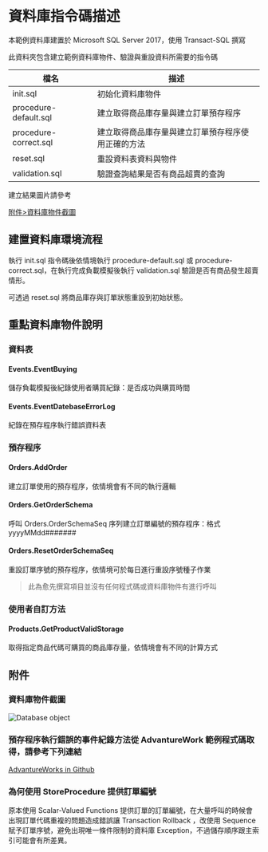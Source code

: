 # 資料庫指令碼描述

本範例資料庫建置於 Microsoft SQL Server 2017，使用 Transact-SQL 撰寫

此資料夾包含建立範例資料庫物件、驗證與重設資料所需要的指令碼

|檔名|描述|
|--|--|
|init.sql|初始化資料庫物件|
|procedure-default.sql|建立取得商品庫存量與建立訂單預存程序|
|procedure-correct.sql|建立取得商品庫存量與建立訂單預存程序使用正確的方法|
|reset.sql|重設資料表資料與物件|
|validation.sql|驗證查詢結果是否有商品超賣的查詢|

建立結果圖片請參考

[附件>資料庫物件截圖](#%E9%99%84%E4%BB%B6)

## 建置資料庫環境流程
執行 init.sql 指令碼後依情境執行 procedure-default.sql 或 procedure-correct.sql，在執行完成負載模擬後執行 validation.sql 驗證是否有商品發生超賣情形。

可透過 reset.sql 將商品庫存與訂單狀態重設到初始狀態。


## 重點資料庫物件說明

### 資料表
#### Events.EventBuying
儲存負載模擬後紀錄使用者購買紀錄：是否成功與購買時間

#### Events.EventDatebaseErrorLog
紀錄在預存程序執行錯誤資料表

### 預存程序
#### Orders.AddOrder
建立訂單使用的預存程序，依情境會有不同的執行邏輯

#### Orders.GetOrderSchema
呼叫 Orders.OrderSchemaSeq 序列建立訂單編號的預存程序：格式 yyyyMMdd#######

#### Orders.ResetOrderSchemaSeq
重設訂單序號的預存程序，依情境可於每日進行重設序號種子作業
> 此為愈先撰寫項目並沒有任何程式碼或資料庫物件有進行呼叫

### 使用者自訂方法
#### Products.GetProductValidStorage
取得指定商品代碼可購買的商品庫存量，依情境會有不同的計算方式

## 附件

### 資料庫物件截圖

![Database object](https://raw.githubusercontent.com/txstudio/eShopPanicBuyingSimulatorUseStoreProcedure/master/screenshot/db-objects.gif)

### 預存程序執行錯誤的事件紀錄方法從 AdvantureWork 範例程式碼取得，請參考下列連結

[AdvantureWorks in Github](https://github.com/Microsoft/sql-server-samples/blob/master/samples/databases/adventure-works/oltp-install-script/instawdb.sql#L203)

### 為何使用 StoreProcedure 提供訂單編號

原本使用 Scalar-Valued Functions 提供訂單的訂單編號，在大量呼叫的時候會出現訂單代碼重複的問題造成錯誤讓 Transaction Rollback ，改使用 Sequence 賦予訂單序號，避免出現唯一條件限制的資料庫 Exception，不過儲存順序跟主索引可能會有所差異。
